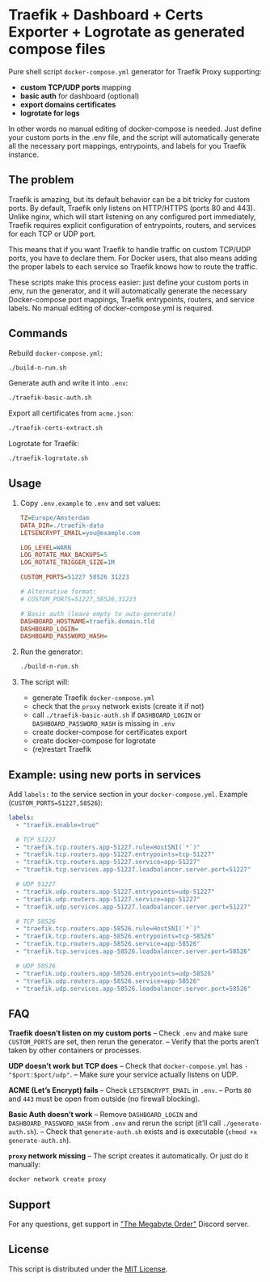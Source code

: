 # Traefik + Dashboard + Certs Exporter + Logrotate as generated compose files

Pure shell script `docker-compose.yml` generator for Traefik Proxy supporting:
- **custom TCP/UDP ports** mapping
- **basic auth** for dashboard (optional)
- **export domains certificates**
- **logrotate for logs**

In other words no manual editing of docker-compose is needed. Just define your custom ports in the .env file, and the script will automatically generate all the necessary port mappings, entrypoints, and labels for you Traefik instance.


## The problem

Traefik is amazing, but its default behavior can be a bit tricky for custom ports. By default, Traefik only listens on HTTP/HTTPS (ports 80 and 443). Unlike nginx, which will start listening on any configured port immediately, Traefik requires explicit configuration of entrypoints, routers, and services for each TCP or UDP port.

This means that if you want Traefik to handle traffic on custom TCP/UDP ports, you have to declare them. For Docker users, that also means adding the proper labels to each service so Traefik knows how to route the traffic.

These scripts make this process easier: just define your custom ports in .env, run the generator, and it will automatically generate the necessary Docker-compose port mappings, Traefik entrypoints, routers, and service labels. No manual editing of docker-compose.yml is required.

## Commands

Rebuild `docker-compose.yml`:

```bash
./build-n-run.sh
```

Generate auth and write it into `.env`:

```bash
./traefik-basic-auth.sh
```

Export all certificates from `acme.json`:

```bash
./traefik-certs-extract.sh
```

Logrotate for Traefik:

```bash
./traefik-logrotate.sh
```

## Usage

1. Copy `.env.example` to `.env` and set values:

   ```ini
   TZ=Europe/Amsterdam
   DATA_DIR=./traefik-data
   LETSENCRYPT_EMAIL=you@example.com

   LOG_LEVEL=WARN
   LOG_ROTATE_MAX_BACKUPS=5
   LOG_ROTATE_TRIGGER_SIZE=1M

   CUSTOM_PORTS=51227 58526 31223

   # Alternative format:
   # CUSTOM_PORTS=51227,58526,31223

   # Basic auth (leave empty to auto-generate)
   DASHBOARD_HOSTNAME=traefik.domain.tld
   DASHBOARD_LOGIN=
   DASHBOARD_PASSWORD_HASH=
   ```

2. Run the generator:

   ```bash
   ./build-n-run.sh
   ```

3. The script will:

    * generate Traefik `docker-compose.yml`
    * check that the `proxy` network exists (create it if not)
    * call `./traefik-basic-auth.sh` if `DASHBOARD_LOGIN` or `DASHBOARD_PASSWORD_HASH` is missing in `.env`
    * create docker-compose for certificates export
    * create docker-compose for logrotate
    * (re)restart Traefik

## Example: using new ports in services

Add `labels:` to the service section in your `docker-compose.yml`.
Example (`CUSTOM_PORTS=51227,58526`):

```yaml
labels:
  - "traefik.enable=true"

  # TCP 51227
  - "traefik.tcp.routers.app-51227.rule=HostSNI(`*`)"
  - "traefik.tcp.routers.app-51227.entrypoints=tcp-51227"
  - "traefik.tcp.routers.app-51227.service=app-51227"
  - "traefik.tcp.services.app-51227.loadbalancer.server.port=51227"

  # UDP 51227
  - "traefik.udp.routers.app-51227.entrypoints=udp-51227"
  - "traefik.udp.routers.app-51227.service=app-51227"
  - "traefik.udp.services.app-51227.loadbalancer.server.port=51227"

  # TCP 58526
  - "traefik.tcp.routers.app-58526.rule=HostSNI(`*`)"
  - "traefik.tcp.routers.app-58526.entrypoints=tcp-58526"
  - "traefik.tcp.routers.app-58526.service=app-58526"
  - "traefik.tcp.services.app-58526.loadbalancer.server.port=58526"

  # UDP 58526
  - "traefik.udp.routers.app-58526.entrypoints=udp-58526"
  - "traefik.udp.routers.app-58526.service=app-58526"
  - "traefik.udp.services.app-58526.loadbalancer.server.port=58526"
```

## FAQ

**Traefik doesn’t listen on my custom ports**
– Check `.env` and make sure `CUSTOM_PORTS` are set, then rerun the generator.
– Verify that the ports aren’t taken by other containers or processes.

**UDP doesn’t work but TCP does**
– Check that `docker-compose.yml` has `- "$port:$port/udp"`.
– Make sure your service actually listens on UDP.

**ACME (Let’s Encrypt) fails**
– Check `LETSENCRYPT_EMAIL` in `.env`.
– Ports `80` and `443` must be open from outside (no firewall blocking).

**Basic Auth doesn’t work**
– Remove `DASHBOARD_LOGIN` and `DASHBOARD_PASSWORD_HASH` from `.env` and rerun the script (it’ll call `./generate-auth.sh`).
– Check that `generate-auth.sh` exists and is executable (`chmod +x generate-auth.sh`).

**`proxy` network missing**
– The script creates it automatically. Or just do it manually:

```bash
docker network create proxy
```

## Support
For any questions, get support in ["The Megabyte Order"](https://discord.gg/NVtdTka8ZT) Discord server.

## License
This script is distributed under the [MIT License](https://github.com/keshon/traefik-docker-compose-generator/blob/main/LICENSE).